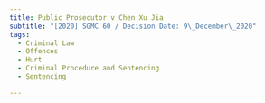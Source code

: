 ```yaml
---
title: Public Prosecutor v Chen Xu Jia
subtitle: "[2020] SGMC 60 / Decision Date: 9\_December\_2020"
tags:
  - Criminal Law
  - Offences
  - Hurt
  - Criminal Procedure and Sentencing
  - Sentencing

---
```

